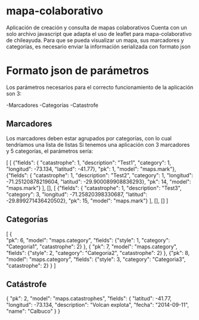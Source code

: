 # mapa-colaborativo
Aplicación de creación y consulta de mapas colaborativos
Cuenta con un solo archivo javascript que adapta el uso de leaflet para mapa-colaborativo de chileayuda.
Para que se pueda visualizar un mapa, sus marcadores y categorías, es necesario enviar la información serializada con formato json

# Formato json de parámetros

Los parámetros necesarios para el correcto funcionamiento de la aplicación son 3:

-Marcadores
-Categorías
-Catastrofe

## Marcadores

Los marcadores deben estar agrupados por categorías, con lo cual tendríamos una lista de listas
Si tenemos una aplicación con 3 marcadores y 5 categorías, el parámetros sería:

[
	[
		{"fields": {
			"catastrophe": 1,
			"description": "Test1",
			"category": 1,
			"longitud": -73.134,
			"latitud": -41.77},
			"pk": 1,
			"model": "maps.mark"},
		{"fields": {
			"catastrophe": 1,
			"description": "Test2",
			"category": 1,
			"longitud": -71.25120878219604,
			"latitud": -29.900089908836293},
			"pk": 14,
			"model": "maps.mark"}
	],
	[],
	[
		{"fields": {
			"catastrophe": 1,
			"description": "Test3",
			"category": 3,
			"longitud": -71.25820398330687,
			"latitud": -29.899271436420502},
			"pk": 15,
			"model": "maps.mark"}
	],
	[],
	[]
]

## Categorías

[
	{	
		"pk": 6, "model": "maps.category", 
		"fields": {"style": 1, "category": "Categoria1", "catastrophe": 2}
	}, 
	{
		"pk": 7, "model": "maps.category",
		"fields": {"style": 2, "category": "Categoria2", "catastrophe": 2}
	},
		{"pk": 8, "model": "maps.category", 
		"fields": {"style": 3, "category": "Categoria3", "catastrophe": 2}
	}
]

## Catástrofe

{
	"pk": 2, "model": "maps.catastrophes", 
	"fields": {
		"latitud": -41.77,
		"longitud": -73.134,
		"description": "Volcan explota",
		"fecha": "2014-09-11",
		"name": "Calbuco"
	}
}


